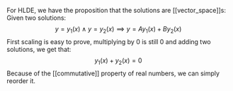 For HLDE, we have the proposition that the solutions are [[vector_space]]s:
Given two solutions: 
$$
y = y_{1}(x) \land y = y_{2}(x) \implies y = Ay_{1}(x) + By_{2}(x)
$$
First scaling is easy to prove, multiplying by $0$ is still $0$ and adding two solutions, we get that:
$$
y_{1}(x) + y_{2}(x) = 0
$$
Because of the [[commutative]] property of real numbers, we can simply reorder it.